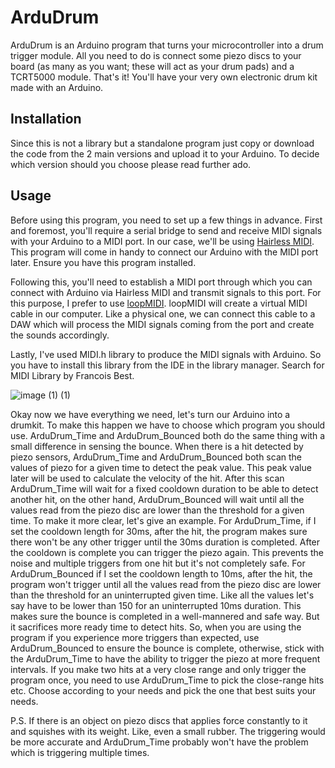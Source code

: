 # ArduDrum

ArduDrum is an Arduino program that turns your microcontroller into a drum trigger module. All you need to do is connect some piezo discs to your board (as many as you want; these will act as your drum pads) and a TCRT5000 module. 
That's it! You'll have your very own electronic drum kit made with an Arduino.

## Installation

Since this is not a library but a standalone program just copy or download the code from the 2 main versions and upload it to your Arduino. To decide which version should you choose please read further ado.

## Usage

Before using this program, you need to set up a few things in advance. First and foremost, you'll require a serial bridge to send and receive MIDI signals with your Arduino to a MIDI port. 
In our case, we'll be using [Hairless MIDI](https://projectgus.github.io/hairless-midiserial/). This program will come in handy to connect our Arduino with the MIDI port later. Ensure you have this program installed. 

Following this, you'll need to establish a MIDI port through which you can connect with Arduino via Hairless MIDI and transmit signals to this port. For this purpose, 
I prefer to use [loopMIDI](https://www.tobias-erichsen.de/software/loopmidi.html). loopMIDI will create a virtual MIDI cable in our computer. Like a physical one, we can connect this cable to a DAW which will process the MIDI signals coming from the port and create the sounds 
accordingly. 

Lastly, I've used MIDI.h library to produce the MIDI signals with Arduino. So you have to install this library from the IDE in the library manager. Search for MIDI Library by Francois Best. 

![image (1) (1)](https://github.com/Bocchhi/ArduDrum/assets/148692821/45f1f31a-509e-4ddb-bf29-49c159f2d5df)

Okay now we have everything we need, let's turn our Arduino into a drumkit. To make this happen we have to choose which program you should use. ArduDrum_Time and ArduDrum_Bounced both do the same thing with a small difference in sensing the bounce.
When there is a hit detected by piezo sensors, ArduDrum_Time and ArduDrum_Bounced both scan the values of piezo for a given time to detect the peak value. This peak value later will be used to calculate the velocity of the hit. After this scan
ArduDrum_Time will wait for a fixed cooldown duration to be able to detect another hit, on the other hand, ArduDrum_Bounced will wait until all the values read from the piezo disc are lower than the threshold for a given time. To make it more clear,
let's give an example. For ArduDrum_Time, if I set the cooldown length for 30ms, after the hit, the program makes sure there won't be any other trigger until the 30ms duration is completed. After the cooldown is complete you can trigger the piezo again. 
This prevents the noise and multiple triggers from one hit but it's not completely safe. For ArduDrum_Bounced if I set the cooldown length to 10ms, after the hit, the program won't trigger until all the values read from the 
piezo disc are lower than the threshold for an uninterrupted given time. Like all the values let's say have to be lower than 150 for an uninterrupted 10ms duration. This makes sure the bounce is completed in a well-mannered and safe way. 
But it sacrifices more ready time to detect hits. So, when you are using the program if you experience more triggers than expected, use ArduDrum_Bounced to ensure the bounce is complete, otherwise, stick with the ArduDrum_Time to have the ability to trigger
the piezo at more frequent intervals. If you make two hits at a very close range and only trigger the program once, you need to use ArduDrum_Time to pick the close-range hits etc. Choose according to your needs and pick the one that best suits your needs.

P.S. If there is an object on piezo discs that applies force constantly to it and squishes with its weight. Like, even a small rubber. The triggering would be more accurate and ArduDrum_Time probably won't have the problem which is triggering multiple times.
